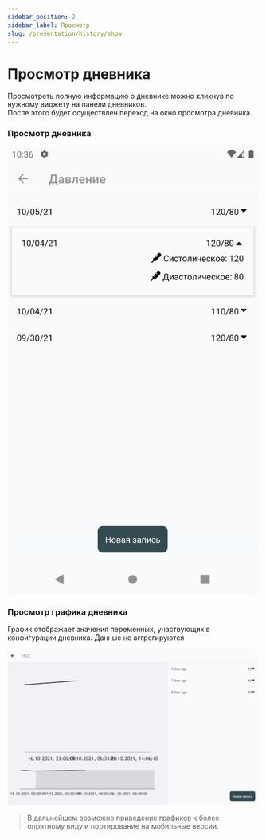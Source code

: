 ```yaml
---
sidebar_position: 2
sidebar_label: Просмотр
slug: /presentation/history/show
---
```


# Просмотр дневника
 
Просмотреть полную информацию о дневнике можно кликнув по нужному виджету на панели дневников.  
После этого будет осуществлен переход на окно просмотра дневника.  

### Просмотр дневника
 
<!-- !["Полный просмотр"](../../../static/img/presentation/diary/diary_full.png) -->
<div align="center"><img alt="imgscreen" src="../../../static/img/presentation/diary/phone/diaryItem.png"/></div>

### Просмотр графика дневника <span class="pin web"></span>

График отображает значения переменных, участвующих в конфигурации дневника. Данные не аггрегируются

<div align="center"><img alt="imgscreen" src="../../../static/img/presentation/diary/web/diaryFull.png"/></div>

> В дальнейшем возможно приведение графиков к более опрятному виду и портирование на мобильные версии.


